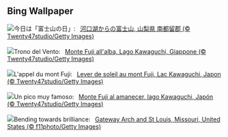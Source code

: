 ## Bing Wallpaper
![](https://www.bing.com/th?id=OHR.MtFujiSunrise_JA-JP0451320828_UHD.jpg&w=1000)今日は「富士山の日」:&nbsp;&ensp;[河口湖からの富士山, 山梨県 南都留郡 (© Twenty47studio/Getty Images)](https://www.bing.com/th?id=OHR.MtFujiSunrise_JA-JP0451320828_UHD.jpg)
<br><br/>
![](https://www.bing.com/th?id=OHR.MtFujiSunrise_IT-IT9440772477_UHD.jpg&w=1000)Trono del Vento:&nbsp;&ensp;[Monte Fuji all'alba, Lago Kawaguchi, Giappone (© Twenty47studio/Getty Images)](https://www.bing.com/th?id=OHR.MtFujiSunrise_IT-IT9440772477_UHD.jpg)
<br><br/>
![](https://www.bing.com/th?id=OHR.MtFujiSunrise_FR-FR3629705815_UHD.jpg&w=1000)L'appel du mont Fuji:&nbsp;&ensp;[Lever de soleil au mont Fuji, Lac Kawaguchi, Japon (© Twenty47studio/Getty Images)](https://www.bing.com/th?id=OHR.MtFujiSunrise_FR-FR3629705815_UHD.jpg)
<br><br/>
![](https://www.bing.com/th?id=OHR.MtFujiSunrise_ES-ES5111934664_UHD.jpg&w=1000)Un pico muy famoso:&nbsp;&ensp;[Monte Fuji al amanecer, lago Kawaguchi, Japón (© Twenty47studio/Getty Images)](https://www.bing.com/th?id=OHR.MtFujiSunrise_ES-ES5111934664_UHD.jpg)
<br><br/>
![](https://www.bing.com/th?id=OHR.StLouisArch_EN-GB0667383384_UHD.jpg&w=1000)Bending towards brilliance:&nbsp;&ensp;[Gateway Arch and St Louis, Missouri, United States (© f11photo/Getty Images)](https://www.bing.com/th?id=OHR.StLouisArch_EN-GB0667383384_UHD.jpg)
<br><br/>
